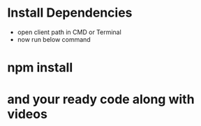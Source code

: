 # Install Dependencies
- open client path in CMD or Terminal 
- now run below command
# npm install

# and your ready code along with videos 